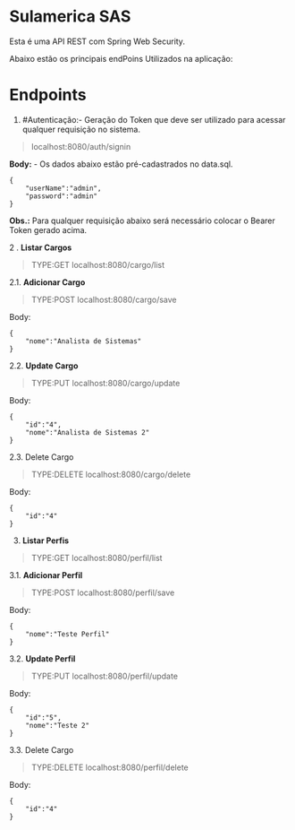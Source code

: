 # Sulamerica SAS

Esta é uma API REST com Spring Web Security.

Abaixo estão os principais endPoins Utilizados na aplicação:

# Endpoints

1. #Autenticação:- Geração do Token que deve ser utilizado para acessar qualquer requisição no sistema.
>localhost:8080/auth/signin

**Body:** - Os dados abaixo estão pré-cadastrados no data.sql.
```
{
	"userName":"admin",
	"password":"admin"
}
```

**Obs.:** Para qualquer requisição abaixo será necessário colocar o Bearer Token gerado acima.

2 . **Listar Cargos**
>TYPE:GET localhost:8080/cargo/list

2.1. **Adicionar Cargo**
>TYPE:POST localhost:8080/cargo/save

Body:
```
{
	"nome":"Analista de Sistemas"
}
```

2.2. **Update Cargo**
>TYPE:PUT localhost:8080/cargo/update

Body:
```
{
	"id":"4",
	"nome":"Analista de Sistemas 2"
}
```

2.3. Delete Cargo
>TYPE:DELETE localhost:8080/cargo/delete

Body:
```
{
	"id":"4"
}
```

3. **Listar Perfis**
>TYPE:GET localhost:8080/perfil/list

3.1. **Adicionar Perfil**
>TYPE:POST localhost:8080/perfil/save

Body:
```
{
	"nome":"Teste Perfil"
}
```

3.2. **Update Perfil**
>TYPE:PUT localhost:8080/perfil/update

Body:
```
{
	"id":"5",
	"nome":"Teste 2"
}
```

3.3. Delete Cargo
>TYPE:DELETE localhost:8080/perfil/delete

Body:
```
{
	"id":"4"
}
```
